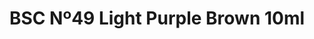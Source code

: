 ---
layout: product
title: "BSC Nº49 Light Purple Brown 10ml"
price: "330" 
desc: "Nitro 10mL"
img_path: "/assets/img/RC045.webp"
brand: "AK "
available: true
special_offer: false
new: false
soon: false
cat: "020000"
subcat: "020200"
subsubcat: "020201"
sifra: "RC045"
popular: false
spec: false
---